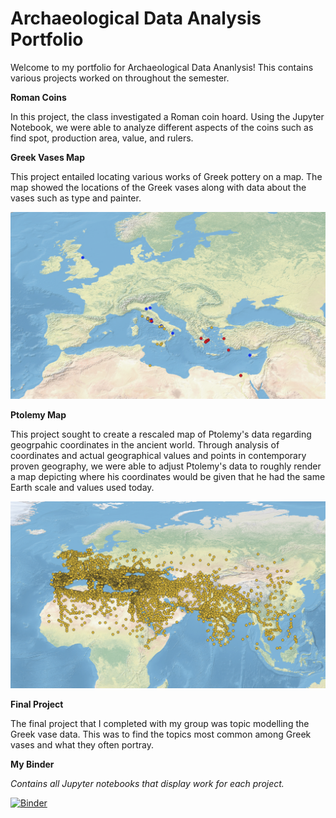 # Archaeological Data Analysis Portfolio
Welcome to my portfolio for Archaeological Data Ananlysis! This contains various projects worked on throughout the semester.


**Roman Coins**

In this project, the class investigated a Roman coin hoard. Using the Jupyter Notebook, we were able to analyze different aspects of the coins such as find spot, production area, value, and rulers. 

**Greek Vases Map**

This project entailed locating various works of Greek pottery on a map. The map showed the locations of the Greek vases along with data about the vases such as type and painter.

![Greek Vases Map](https://github.com/RyWynn1220/clas299/blob/master/all_painters_map.png)

**Ptolemy Map**

This project sought to create a rescaled map of Ptolemy's data regarding geogrpahic coordinates in the ancient world. Through analysis of coordinates and actual geographical values and points in contemporary proven geography, we were able to adjust Ptolemy's data to roughly render a map depicting where his coordinates would be given that he had the same Earth scale and values used today.

![Ptolemy Rescaled Map](https://github.com/RyWynn1220/clas299/blob/master/ptolemy_rescaled.png)


**Final Project**

The final project that I completed with my group was topic modelling the Greek vase data. This was to find the topics most common among Greek vases and what they often portray.


**My Binder**

*Contains all Jupyter notebooks that display work for each project.*

[![Binder](https://mybinder.org/badge_logo.svg)](https://mybinder.org/v2/gh/RyWynn1220/clas299/master)


















